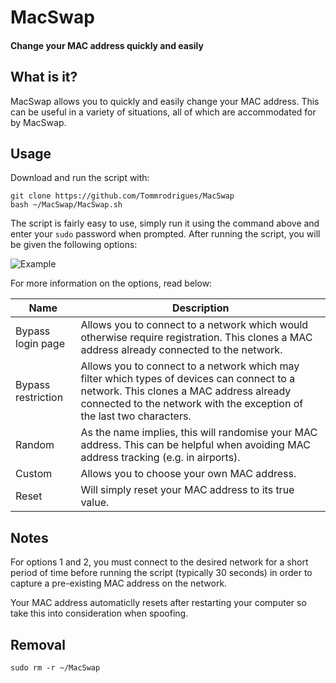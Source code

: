 # MacSwap
#### Change your MAC address quickly and easily

## What is it?

MacSwap allows you to quickly and easily change your MAC address. This can be useful in a variety of situations, all of which are accommodated for by MacSwap.

## Usage

Download and run the script with:
```
git clone https://github.com/Tommrodrigues/MacSwap
bash ~/MacSwap/MacSwap.sh
```

The script is fairly easy to use, simply run it using the command above and enter your `sudo` password when prompted. After running the script, you will be given the following options:

![Example](https://i.ibb.co/9n3JjJq/Screenshot-2018-12-06-at-14-39-57.png)

For more information on the options, read below:

| Name | Description |
| --- | --- |
| Bypass login page | Allows you to connect to a network which would otherwise require registration. This clones a MAC address already connected to the network. |
| Bypass restriction | Allows you to connect to a network which may filter which types of devices can connect to a network. This clones a MAC address already connected to the network with the exception of the last two characters. |
| Random | As the name implies, this will randomise your MAC address. This can be helpful when avoiding MAC address tracking (e.g. in airports). |
| Custom | Allows you to choose your own MAC address. |
| Reset | Will simply reset your MAC address to its true value. |

## Notes

For options 1 and 2, you must connect to the desired network for a short period of time before running the script (typically 30 seconds) in order to capture a pre-existing MAC address on the network.

Your MAC address automaticlly resets after restarting your computer so take this into consideration when spoofing.

## Removal

```
sudo rm -r ~/MacSwap
```
